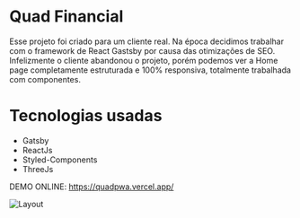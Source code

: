 # Quad Financial
Esse projeto foi criado para um cliente real. Na época decidimos trabalhar com o framework de React Gastsby por causa das otimizações de SEO. Infelizmente o cliente abandonou o projeto, porém podemos ver a Home page completamente estruturada e 100% responsiva, totalmente trabalhada com componentes.

# Tecnologias usadas
- Gatsby
- ReactJs
- Styled-Components
- ThreeJs

DEMO ONLINE: https://quadpwa.vercel.app/

![Layout](https://blogger.googleusercontent.com/img/a/AVvXsEhg84M2FW5sNFOuGcEGFGN7sJt83rap_VWw9miDFdOFjIzuFxBGxirXFqoMLsF4UqnupmNo-EzJXkPqI_E9xx3z2naMxMq1NQ1JAuksrfu-VzE2hwF3Iv8iu1qu3iWUqZxFm1Sl5MqNkrgdkobt-LBz12kGQ1sDf4-dZscQU7e59EZsTB_AVncOU2Kr)


